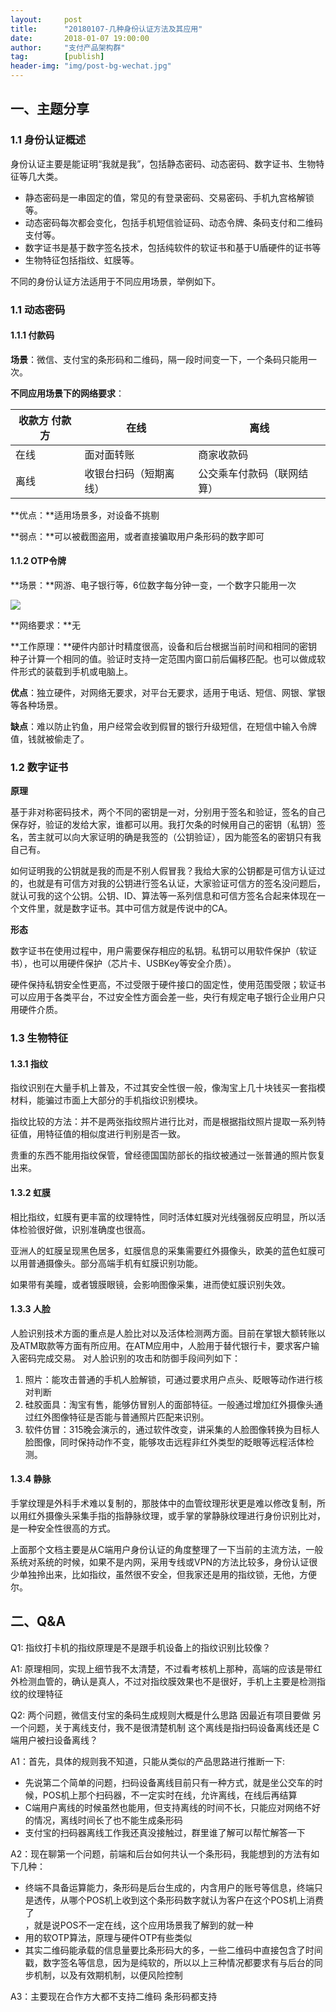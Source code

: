 ```yaml
---                           
layout:     post                                                
title:      "20180107-几种身份认证方法及其应用"                                                                               
date:       2018-01-07 19:00:00                                                                               
author:     "支付产品架构群"                                          
tag:		[publish]                                    
header-img: "img/post-bg-wechat.jpg"                                         
---
```


## 一、主题分享

### 1.1 身份认证概述

身份认证主要是能证明“我就是我”，包括静态密码、动态密码、数字证书、生物特征等几大类。
- 静态密码是一串固定的值，常见的有登录密码、交易密码、手机九宫格解锁等。  
- 动态密码每次都会变化，包括手机短信验证码、动态令牌、条码支付和二维码支付等。  
- 数字证书是基于数字签名技术，包括纯软件的软证书和基于U盾硬件的证书等  
- 生物特征包括指纹、虹膜等。  

不同的身份认证方法适用于不同应用场景，举例如下。

### 1.1 动态密码

#### 1.1.1 付款码

**场景**：微信、支付宝的条形码和二维码，隔一段时间变一下，一个条码只能用一次。

**不同应用场景下的网络要求**：

| 收款方 付款方 | 在线                   | 离线                       |
|---------------|------------------------|----------------------------|
| 在线          | 面对面转账             | 商家收款码                 |
| 离线          | 收银台扫码（短期离线） | 公交乘车付款码（联网结算） |

**优点：**适用场景多，对设备不挑剔

**弱点：**可以被截图盗用，或者直接骗取用户条形码的数字即可

#### 1.1.2 OTP令牌

**场景：**网游、电子银行等，6位数字每分钟一变，一个数字只能用一次

![](http://static.cocolian.org/img/20180108/dig.png)

**网络要求：**无

**工作原理：**硬件内部计时精度很高，设备和后台根据当前时间和相同的密钥种子计算一个相同的值。验证时支持一定范围内窗口前后偏移匹配。也可以做成软件形式的装载到手机或电脑上。

**优点**：独立硬件，对网络无要求，对平台无要求，适用于电话、短信、网银、掌银等各种场景。

**缺点**：难以防止钓鱼，用户经常会收到假冒的银行升级短信，在短信中输入令牌值，钱就被偷走了。

### 1.2  数字证书

**原理**

基于非对称密码技术，两个不同的密钥是一对，分别用于签名和验证，签名的自己保存好，验证的发给大家，谁都可以用。我打欠条的时候用自己的密钥（私钥）签名，苦主就可以向大家证明的确是我签的（公钥验证），因为能签名的密钥只有我自己有。

如何证明我的公钥就是我的而是不别人假冒我？我给大家的公钥都是可信方认证过的，也就是有可信方对我的公钥进行签名认证，大家验证可信方的签名没问题后，就认可我的这个公钥。公钥、ID、算法等一系列信息和可信方签名合起来体现在一个文件里，就是数字证书。其中可信方就是传说中的CA。

**形态**

数字证书在使用过程中，用户需要保存相应的私钥。私钥可以用软件保护（软证书），也可以用硬件保护（芯片卡、USBKey等安全介质）。

硬件保持私钥安全性更高，不过受限于硬件接口的固定性，使用范围受限；软证书可以应用于各类平台，不过安全性方面会差一些，央行有规定电子银行企业用户只用硬件介质。

### 1.3 生物特征

#### 1.3.1 指纹

指纹识别在大量手机上普及，不过其安全性很一般，像淘宝上几十块钱买一套指模材料，能骗过市面上大部分的手机指纹识别模块。

指纹比较的方法：并不是两张指纹照片进行比对，而是根据指纹照片提取一系列特征值，用特征值的相似度进行判别是否一致。

贵重的东西不能用指纹保管，曾经德国国防部长的指纹被通过一张普通的照片恢复出来。

#### 1.3.2 虹膜

相比指纹，虹膜有更丰富的纹理特性，同时活体虹膜对光线强弱反应明显，所以活体检验很好做，识别准确度也很高。

亚洲人的虹膜呈现黑色居多，虹膜信息的采集需要红外摄像头，欧美的蓝色虹膜可以用普通摄像头。部分高端手机有虹膜识别功能。

如果带有美瞳，或者镀膜眼镜，会影响图像采集，进而使虹膜识别失效。

#### 1.3.3 人脸

人脸识别技术方面的重点是人脸比对以及活体检测两方面。目前在掌银大额转账以及ATM取款等方面有所应用。在ATM应用中，人脸用于替代银行卡，要求客户输入密码完成交易。  对人脸识别的攻击和防御手段间列如下：

1.  照片：能攻击普通的手机人脸解锁，可通过要求用户点头、眨眼等动作进行核对判断  
2.  硅胶面具：淘宝有售，能够仿冒别人的面部特征。一般通过增加红外摄像头通过红外图像特征是否能与普通照片匹配来识别。  
3.  软件仿冒：315晚会演示的，通过软件改变，讲采集的人脸图像转换为目标人脸图像，同时保持动作不变，能够攻击远程非红外类型的眨眼等远程活体检测。  

#### 1.3.4 静脉

手掌纹理是外科手术难以复制的，那肢体中的血管纹理形状更是难以修改复制，所以用红外摄像头采集手指的指静脉纹理，或手掌的掌静脉纹理进行身份识别比对，是一种安全性很高的方式。
  
上面那个文档主要是从C端用户身份认证的角度整理了一下当前的主流方法，一般系统对系统的时候，如果不是内网，采用专线或VPN的方法比较多，身份认证很少单独拎出来，比如指纹，虽然很不安全，但我家还是用的指纹锁，无他，方便尔。

## 二、Q&A


Q1: 指纹打卡机的指纹原理是不是跟手机设备上的指纹识别比较像？

A1: 原理相同，实现上细节我不太清楚，不过看考核机上那种，高端的应该是带红外检测血管的，确认是真人，不过对指纹膜效果也不是很好，手机上主要是检测指纹的纹理特征  

Q2: 两个问题，微信支付宝的条码生成规则大概是什么思路 因最近有项目要做
另一个问题，关于离线支付，我不是很清楚机制 这个离线是指扫码设备离线还是 C端用户被扫设备离线？  

A1：首先，具体的规则我不知道，只能从类似的产品思路进行推断一下:  

- 先说第二个简单的问题，扫码设备离线目前只有一种方式，就是坐公交车的时候，POS机上那个扫码器，不一定实时在线，允许离线，在线后再结算  
- C端用户离线的时候虽然也能用，但支持离线的时间不长，只能应对网络不好的情况，离线时间长了也不能生成条形码  
- 支付宝的扫码器离线工作我还真没接触过，群里谁了解可以帮忙解答一下  

A2：现在聊第一个问题，前端和后台如何共认一个条形码，我能想到的方法有如下几种：  
- 终端不具备运算能力，条形码是后台生成的，内含用户的账号等信息，终端只是透传，从哪个POS机上收到这个条形码数字就认为客户在这个POS机上消费了  
，就是说POS不一定在线，这个应用场景我了解到的就一种
- 用的软OTP算法，原理与硬件OTP有些类似  
- 其实二维码能承载的信息量要比条形码大的多，一些二维码中直接包含了时间戳，数字签名等信息，因为是纯软的，所以以上三种情况都要求有与后台的同步机制，以及有效期机制，以便风险控制  

A3：主要现在合作方大都不支持二维码 条形码都支持  